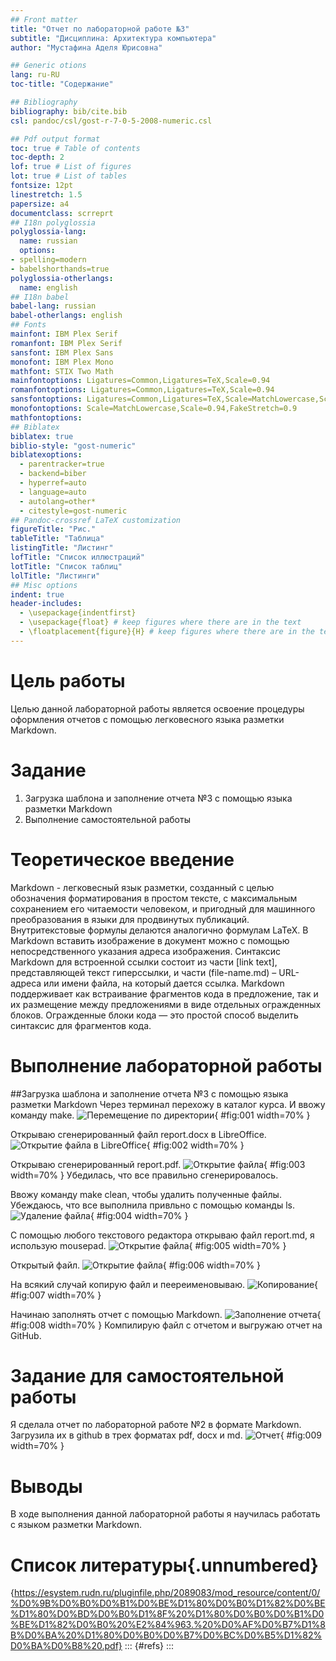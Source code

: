 ```yaml
---
## Front matter
title: "Отчет по лабораторной работе №3"
subtitle: "Дисциплина: Архитектура компьютера"
author: "Мустафина Аделя Юрисовна"

## Generic otions
lang: ru-RU
toc-title: "Содержание"

## Bibliography
bibliography: bib/cite.bib
csl: pandoc/csl/gost-r-7-0-5-2008-numeric.csl

## Pdf output format
toc: true # Table of contents
toc-depth: 2
lof: true # List of figures
lot: true # List of tables
fontsize: 12pt
linestretch: 1.5
papersize: a4
documentclass: scrreprt
## I18n polyglossia
polyglossia-lang:
  name: russian
  options:
- spelling=modern
- babelshorthands=true
polyglossia-otherlangs:
  name: english
## I18n babel
babel-lang: russian
babel-otherlangs: english
## Fonts
mainfont: IBM Plex Serif
romanfont: IBM Plex Serif
sansfont: IBM Plex Sans
monofont: IBM Plex Mono
mathfont: STIX Two Math
mainfontoptions: Ligatures=Common,Ligatures=TeX,Scale=0.94
romanfontoptions: Ligatures=Common,Ligatures=TeX,Scale=0.94
sansfontoptions: Ligatures=Common,Ligatures=TeX,Scale=MatchLowercase,Scale=0.94
monofontoptions: Scale=MatchLowercase,Scale=0.94,FakeStretch=0.9
mathfontoptions:
## Biblatex
biblatex: true
biblio-style: "gost-numeric"
biblatexoptions:
  - parentracker=true
  - backend=biber
  - hyperref=auto
  - language=auto
  - autolang=other*
  - citestyle=gost-numeric
## Pandoc-crossref LaTeX customization
figureTitle: "Рис."
tableTitle: "Таблица"
listingTitle: "Листинг"
lofTitle: "Список иллюстраций"
lotTitle: "Список таблиц"
lolTitle: "Листинги"
## Misc options
indent: true
header-includes:
  - \usepackage{indentfirst}
  - \usepackage{float} # keep figures where there are in the text
  - \floatplacement{figure}{H} # keep figures where there are in the text
---
```


# Цель работы
Целью данной лабораторной работы является освоение процедуры оформления отчетов с помощью легковесного языка разметки Markdown.

# Задание

1. Загрузка шаблона и заполнение отчета №3 с помощью языка разметки Markdown
2. Выполнение самостоятельной работы

# Теоретическое введение

Markdown - легковесный язык разметки, созданный с целью обозначения форматирования в простом тексте, 
с максимальным сохранением его читаемости человеком, и пригодный для машинного преобразования в языки 
для продвинутых публикаций. Внутритекстовые формулы делаются аналогично формулам LaTeX. В Markdown 
вставить изображение в документ можно с помощью непосредственного указания адреса изображения. 
Синтаксис Markdown для встроенной ссылки состоит из части [link text], представляющей текст гиперссылки, 
и части (file-name.md) – URL-адреса или имени файла, на который дается ссылка. Markdown поддерживает как 
встраивание фрагментов кода в предложение, так и их размещение между предложениями в виде отдельных 
огражденных блоков. Огражденные блоки кода — это простой способ выделить синтаксис для фрагментов кода.


# Выполнение лабораторной работы
##Загрузка шаблона и заполнение отчета №3 с помощью языка разметки Markdown
Через терминал перехожу в каталог курса. И ввожу команду make.
![Перемещение по директории](https://github.com/aymustafina/study_2024-2025_arh--pc/blob/master/labs/lab03/report/image/photo_5210860173156016187_w.jpg){
#fig:001 width=70% }

Открываю сгенерированный файл report.docx в LibreOffice.
![Открытие файла в LibreOffice](https://github.com/aymustafina/study_2024-2025_arh--pc/blob/master/labs/lab03/report/image/photo_5210860173156016189_w.jpg){
#fig:002 width=70% }

Открываю сгенерированный report.pdf.
![Открытие файла](https://github.com/aymustafina/study_2024-2025_arh--pc/blob/master/labs/lab03/report/image/photo_5210860173156016191_w.jpg){
#fig:003 width=70% }
Убедилась, что все правильно сгенерировалось.

Ввожу команду make clean, чтобы удалить полученные файлы. Убеждаюсь, что все выполнила привльно с помощью команды ls.
![Удаление файла](https://github.com/aymustafina/study_2024-2025_arh--pc/blob/master/labs/lab03/report/image/photo_5210860173156016199_x.jpg){
#fig:004 width=70% }

С помощью любого текстового редактора открываю файл report.md, я использую mousepad.
![Открытие файла](https://github.com/aymustafina/study_2024-2025_arh--pc/blob/master/labs/lab03/report/image/photo_5210860173156016200_y.jpg){
#fig:005 width=70% }

Открытый файл.
![Открытие файла](https://github.com/aymustafina/study_2024-2025_arh--pc/blob/master/labs/lab03/report/image/photo_5210860173156016198_x.jpg){
#fig:006 width=70% }


На всякий случай копирую файл и пеереименовываю.
![Копирование](https://github.com/aymustafina/study_2024-2025_arh--pc/blob/master/labs/lab03/report/image/photo_5210860173156016202_x.jpg){
#fig:007 width=70% }

Начинаю заполнять отчет с помощью Markdown.
![Заполнение отчета](https://github.com/aymustafina/study_2024-2025_arh--pc/blob/master/labs/lab03/report/image/photo_5210860173156016269_x.jpg){
#fig:008 width=70% }
Компилирую файл с отчетом и выгружаю отчет на GitHub.

# Задание для самостоятельной работы

Я сделала отчет по лабораторной работе №2 в формате Markdown.
Загрузила их в github в трех форматах  pdf, docx и md.
![Отчет](https://github.com/aymustafina/study_2024-2025_arh--pc/blob/master/labs/lab03/report/image/Снимок-экрана-_117_.jpg){
#fig:009 width=70% }

# Выводы

В ходе выполнения данной лабораторной работы я научилась работать с языком разметки Markdown.

# Список литературы{.unnumbered}
{https://esystem.rudn.ru/pluginfile.php/2089083/mod_resource/content/0/%D0%9B%D0%B0%D0%B1%D0%BE%D1%80%D0%B0%D1%82%D0%BE%D1%80%D0%BD%D0%B0%D1%8F%20%D1%80%D0%B0%D0%B1%D0%BE%D1%82%D0%B0%20%E2%84%963.%20%D0%AF%D0%B7%D1%8B%D0%BA%20%D1%80%D0%B0%D0%B7%D0%BC%D0%B5%D1%82%D0%BA%D0%B8%20.pdf}
::: {#refs}
:::
